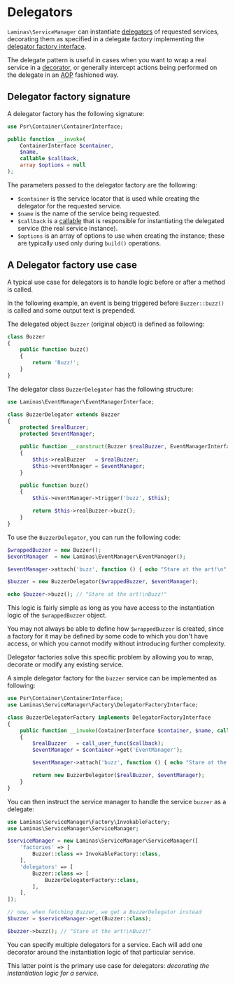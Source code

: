 # Delegators

`Laminas\ServiceManager` can instantiate [delegators](http://en.wikipedia.org/wiki/Delegation_pattern)
of requested services, decorating them as specified in a delegate factory
implementing the [delegator factory interface](https://github.com/laminas/laminas-servicemanager/tree/master/src/Factory/DelegatorFactoryInterface.php).

The delegate pattern is useful in cases when you want to wrap a real service in
a [decorator](http://en.wikipedia.org/wiki/Decorator_pattern), or generally
intercept actions being performed on the delegate in an
[AOP](http://en.wikipedia.org/wiki/Aspect-oriented_programming) fashioned way.

## Delegator factory signature

A delegator factory has the following signature:

```php
use Psr\Container\ContainerInterface;

public function __invoke(
    ContainerInterface $container,
    $name,
    callable $callback,
    array $options = null
);
```

The parameters passed to the delegator factory are the following:

- `$container` is the service locator that is used while creating the delegator
  for the requested service.
- `$name` is the name of the service being requested.
- `$callback` is a [callable](http://www.php.net/manual/en/language.types.callable.php) that is
  responsible for instantiating the delegated service (the real service instance).
- `$options` is an array of options to use when creating the instance; these are
  typically used only during `build()` operations.

## A Delegator factory use case

A typical use case for delegators is to handle logic before or after a method is
called.

In the following example, an event is being triggered before `Buzzer::buzz()` is
called and some output text is prepended.

The delegated object `Buzzer` (original object) is defined as following:

```php
class Buzzer
{
    public function buzz()
    {
        return 'Buzz!';
    }
}
```

The delegator class `BuzzerDelegator` has the following structure:

```php
use Laminas\EventManager\EventManagerInterface;

class BuzzerDelegator extends Buzzer
{
    protected $realBuzzer;
    protected $eventManager;

    public function __construct(Buzzer $realBuzzer, EventManagerInterface $eventManager)
    {
        $this->realBuzzer   = $realBuzzer;
        $this->eventManager = $eventManager;
    }

    public function buzz()
    {
        $this->eventManager->trigger('buzz', $this);

        return $this->realBuzzer->buzz();
    }
}
```

To use the `BuzzerDelegator`, you can run the following code:

```php
$wrappedBuzzer = new Buzzer();
$eventManager  = new Laminas\EventManager\EventManager();

$eventManager->attach('buzz', function () { echo "Stare at the art!\n"; });

$buzzer = new BuzzerDelegator($wrappedBuzzer, $eventManager);

echo $buzzer->buzz(); // "Stare at the art!\nBuzz!"
```

This logic is fairly simple as long as you have access to the instantiation
logic of the `$wrappedBuzzer` object.

You may not always be able to define how `$wrappedBuzzer` is created, since a
factory for it may be defined by some code to which you don't have access, or
which you cannot modify without introducing further complexity.

Delegator factories solve this specific problem by allowing you to wrap,
decorate or modify any existing service.

A simple delegator factory for the `buzzer` service can be implemented as
following:

```php
use Psr\Container\ContainerInterface;
use Laminas\ServiceManager\Factory\DelegatorFactoryInterface;

class BuzzerDelegatorFactory implements DelegatorFactoryInterface
{
    public function __invoke(ContainerInterface $container, $name, callable $callback, array $options = null)
    {
        $realBuzzer   = call_user_func($callback);
        $eventManager = $container->get('EventManager');

        $eventManager->attach('buzz', function () { echo "Stare at the art!\n"; });

        return new BuzzerDelegator($realBuzzer, $eventManager);
    }
}
```

You can then instruct the service manager to handle the service `buzzer` as a
delegate:

```php
use Laminas\ServiceManager\Factory\InvokableFactory;
use Laminas\ServiceManager\ServiceManager;

$serviceManager = new Laminas\ServiceManager\ServiceManager([
    'factories' => [
        Buzzer::class => InvokableFactory::class,
    ],
    'delegators' => [
        Buzzer::class => [
            BuzzerDelegatorFactory::class,
        ],
    ],
]);

// now, when fetching Buzzer, we get a BuzzerDelegator instead
$buzzer = $serviceManager->get(Buzzer::class);

$buzzer->buzz(); // "Stare at the art!\nBuzz!"
```

You can specify multiple delegators for a service. Each will add one decorator
around the instantiation logic of that particular service.

This latter point is the primary use case for delegators: *decorating the
instantiation logic for a service*.
